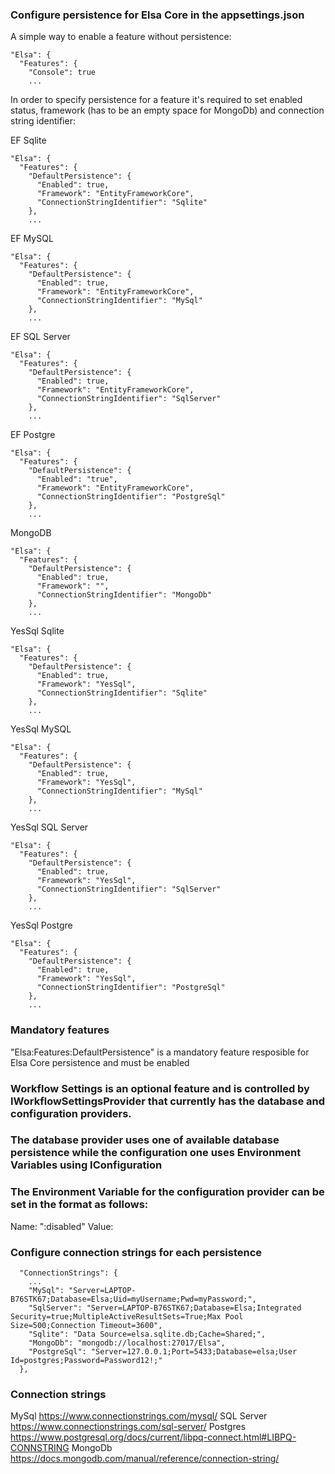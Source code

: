 ### Configure persistence for Elsa Core in the appsettings.json

A simple way to enable a feature without persistence:

```
"Elsa": {
  "Features": {
    "Console": true
    ...
```

In order to specify persistence for a feature it's required to set enabled status, framework (has to be an empty space for MongoDb) and connection string identifier:

EF Sqlite
```
"Elsa": {
  "Features": {
    "DefaultPersistence": {
      "Enabled": true,
      "Framework": "EntityFrameworkCore",
      "ConnectionStringIdentifier": "Sqlite"
    },
    ...
```

EF MySQL
```
"Elsa": {
  "Features": {
    "DefaultPersistence": {
      "Enabled": true,
      "Framework": "EntityFrameworkCore",
      "ConnectionStringIdentifier": "MySql"
    },
    ...
```

EF SQL Server
```
"Elsa": {
  "Features": {
    "DefaultPersistence": {
      "Enabled": true,
      "Framework": "EntityFrameworkCore",
      "ConnectionStringIdentifier": "SqlServer"
    },
    ...  
```

EF Postgre
```
"Elsa": {
  "Features": {
    "DefaultPersistence": {
      "Enabled": "true",
      "Framework": "EntityFrameworkCore",
      "ConnectionStringIdentifier": "PostgreSql"
    },
    ...
```

MongoDB
```
"Elsa": {
  "Features": {
    "DefaultPersistence": {
      "Enabled": true,
      "Framework": "",
      "ConnectionStringIdentifier": "MongoDb"
    },
    ...
```

YesSql Sqlite
```
"Elsa": {
  "Features": {
    "DefaultPersistence": {
      "Enabled": true,
      "Framework": "YesSql",
      "ConnectionStringIdentifier": "Sqlite"
    },
    ...
```

YesSql MySQL
```
"Elsa": {
  "Features": {
    "DefaultPersistence": {
      "Enabled": true,
      "Framework": "YesSql",
      "ConnectionStringIdentifier": "MySql"
    },
    ...
```

YesSql SQL Server
```
"Elsa": {
  "Features": {
    "DefaultPersistence": {
      "Enabled": true,
      "Framework": "YesSql",
      "ConnectionStringIdentifier": "SqlServer"
    },
    ...
```

YesSql Postgre
```
"Elsa": {
  "Features": {
    "DefaultPersistence": {
      "Enabled": true,
      "Framework": "YesSql",
      "ConnectionStringIdentifier": "PostgreSql"
    },
    ...
```

### Mandatory features

"Elsa:Features:DefaultPersistence" is a mandatory feature resposible for Elsa Core persistence and must be enabled

### Workflow Settings is an optional feature and is controlled by IWorkflowSettingsProvider that currently has the database and configuration providers.
### The database provider uses one of available database persistence while the configuration one uses Environment Variables using IConfiguration
### The Environment Variable for the configuration provider can be set in the format as follows:

Name: "<WorkflowBlueprintId>:disabled"
Value: <boolean>

### Configure connection strings for each persistence

```
  "ConnectionStrings": {
    ...
    "MySql": "Server=LAPTOP-B76STK67;Database=Elsa;Uid=myUsername;Pwd=myPassword;",
    "SqlServer": "Server=LAPTOP-B76STK67;Database=Elsa;Integrated Security=true;MultipleActiveResultSets=True;Max Pool Size=500;Connection Timeout=3600",
    "Sqlite": "Data Source=elsa.sqlite.db;Cache=Shared;",
    "MongoDb": "mongodb://localhost:27017/Elsa",
    "PostgreSql": "Server=127.0.0.1;Port=5433;Database=elsa;User Id=postgres;Password=Password12!;"
  },
```

### Connection strings
MySql
https://www.connectionstrings.com/mysql/
SQL Server
https://www.connectionstrings.com/sql-server/
Postgres
https://www.postgresql.org/docs/current/libpq-connect.html#LIBPQ-CONNSTRING
MongoDb
https://docs.mongodb.com/manual/reference/connection-string/
